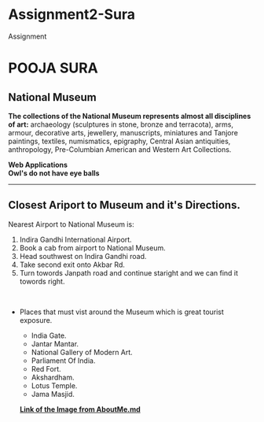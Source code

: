 # Assignment2-Sura
Assignment

# POOJA SURA
## National Museum
**The collections of the National Museum represents almost all disciplines of art:** archaeology (sculptures in stone, bronze and terracota), arms, armour, decorative arts, jewellery, manuscripts, miniatures and Tanjore paintings, textiles, numismatics, epigraphy, Central Asian antiquities, anthropology, Pre-Columbian American and Western Art Collections.

__Web Applications__<br>
__Owl's do not have eye balls__

---

## Closest Ariport to Museum and it's Directions.

Nearest Airport to National Museum is:  
1. Indira Gandhi International Airport.
2. Book a cab from airport to National Museum.
3. Head southwest on Indira Gandhi road.
4. Take second exit onto Akbar Rd.
5. Turn towords Janpath road and continue staright and we can find it towords right.
<br>

* Places that must vist around the Museum which is great tourist exposure.
    - India Gate.
    - Jantar Mantar.
    - National Gallery of Modern Art.
    - Parliament Of India.
    - Red Fort.
    - Akshardham.
    - Lotus Temple.
    - Jama Masjid. 


   **[Link of the Image from AboutMe.md](AboutMe.md)**

